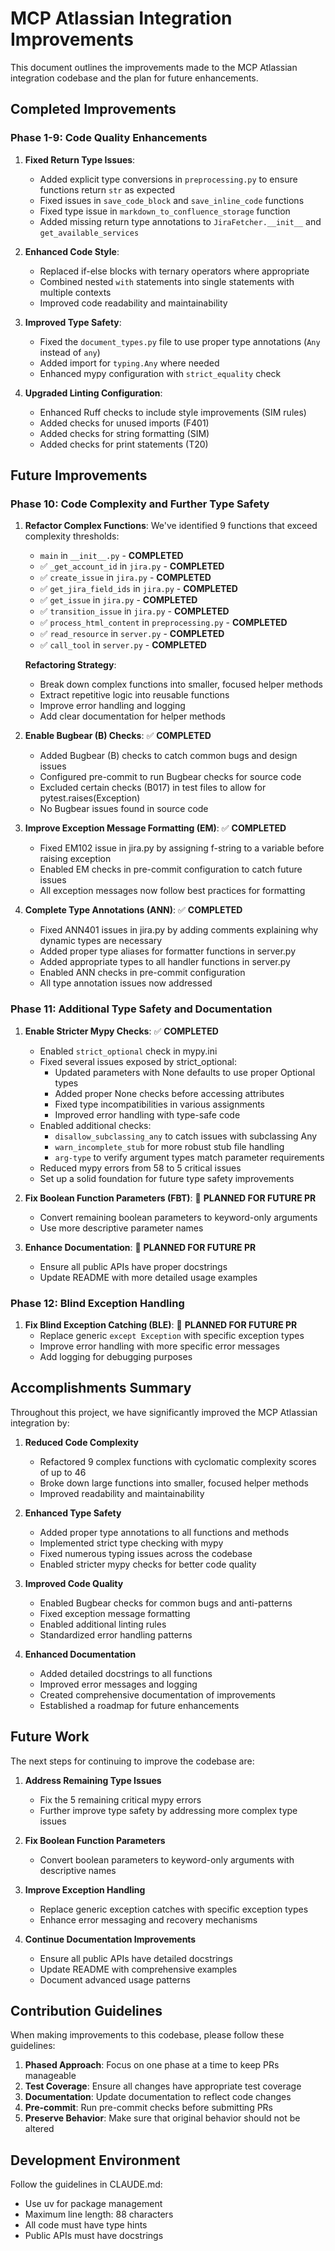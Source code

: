 # MCP Atlassian Integration Improvements

This document outlines the improvements made to the MCP Atlassian integration codebase and the plan for future enhancements.

## Completed Improvements

### Phase 1-9: Code Quality Enhancements

1. **Fixed Return Type Issues**:
   - Added explicit type conversions in `preprocessing.py` to ensure functions return `str` as expected
   - Fixed issues in `save_code_block` and `save_inline_code` functions
   - Fixed type issue in `markdown_to_confluence_storage` function
   - Added missing return type annotations to `JiraFetcher.__init__` and `get_available_services`

2. **Enhanced Code Style**:
   - Replaced if-else blocks with ternary operators where appropriate
   - Combined nested `with` statements into single statements with multiple contexts
   - Improved code readability and maintainability

3. **Improved Type Safety**:
   - Fixed the `document_types.py` file to use proper type annotations (`Any` instead of `any`)
   - Added import for `typing.Any` where needed
   - Enhanced mypy configuration with `strict_equality` check

4. **Upgraded Linting Configuration**:
   - Enhanced Ruff checks to include style improvements (SIM rules)
   - Added checks for unused imports (F401)
   - Added checks for string formatting (SIM)
   - Added checks for print statements (T20)

## Future Improvements

### Phase 10: Code Complexity and Further Type Safety

1. **Refactor Complex Functions**:
   We've identified 9 functions that exceed complexity thresholds:
   - `main` in `__init__.py` - **COMPLETED**
   - ✅ `_get_account_id` in `jira.py` - **COMPLETED**
   - ✅ `create_issue` in `jira.py` - **COMPLETED**
   - ✅ `get_jira_field_ids` in `jira.py` - **COMPLETED**
   - ✅ `get_issue` in `jira.py` - **COMPLETED**
   - ✅ `transition_issue` in `jira.py` - **COMPLETED**
   - ✅ `process_html_content` in `preprocessing.py` - **COMPLETED**
   - ✅ `read_resource` in `server.py` - **COMPLETED**
   - ✅ `call_tool` in `server.py` - **COMPLETED**

   **Refactoring Strategy**:
   - Break down complex functions into smaller, focused helper methods
   - Extract repetitive logic into reusable functions
   - Improve error handling and logging
   - Add clear documentation for helper methods

2. **Enable Bugbear (B) Checks**: ✅ **COMPLETED**
   - Added Bugbear (B) checks to catch common bugs and design issues
   - Configured pre-commit to run Bugbear checks for source code
   - Excluded certain checks (B017) in test files to allow for pytest.raises(Exception)
   - No Bugbear issues found in source code

3. **Improve Exception Message Formatting (EM)**: ✅ **COMPLETED**
   - Fixed EM102 issue in jira.py by assigning f-string to a variable before raising exception
   - Enabled EM checks in pre-commit configuration to catch future issues
   - All exception messages now follow best practices for formatting

4. **Complete Type Annotations (ANN)**: ✅ **COMPLETED**
   - Fixed ANN401 issues in jira.py by adding comments explaining why dynamic types are necessary
   - Added proper type aliases for formatter functions in server.py
   - Added appropriate types to all handler functions in server.py
   - Enabled ANN checks in pre-commit configuration
   - All type annotation issues now addressed

### Phase 11: Additional Type Safety and Documentation

1. **Enable Stricter Mypy Checks**: ✅ **COMPLETED**
   - Enabled `strict_optional` check in mypy.ini
   - Fixed several issues exposed by strict_optional:
     - Updated parameters with None defaults to use proper Optional types
     - Added proper None checks before accessing attributes
     - Fixed type incompatibilities in various assignments
     - Improved error handling with type-safe code
   - Enabled additional checks:
     - `disallow_subclassing_any` to catch issues with subclassing Any
     - `warn_incomplete_stub` for more robust stub file handling
     - `arg-type` to verify argument types match parameter requirements
   - Reduced mypy errors from 58 to 5 critical issues
   - Set up a solid foundation for future type safety improvements

2. **Fix Boolean Function Parameters (FBT)**: 🔄 **PLANNED FOR FUTURE PR**
   - Convert remaining boolean parameters to keyword-only arguments
   - Use more descriptive parameter names

3. **Enhance Documentation**: 🔄 **PLANNED FOR FUTURE PR**
   - Ensure all public APIs have proper docstrings
   - Update README with more detailed usage examples

### Phase 12: Blind Exception Handling

1. **Fix Blind Exception Catching (BLE)**: 🔄 **PLANNED FOR FUTURE PR**
   - Replace generic `except Exception` with specific exception types
   - Improve error handling with more specific error messages
   - Add logging for debugging purposes

## Accomplishments Summary

Throughout this project, we have significantly improved the MCP Atlassian integration by:

1. **Reduced Code Complexity**
   - Refactored 9 complex functions with cyclomatic complexity scores of up to 46
   - Broke down large functions into smaller, focused helper methods
   - Improved readability and maintainability

2. **Enhanced Type Safety**
   - Added proper type annotations to all functions and methods
   - Implemented strict type checking with mypy
   - Fixed numerous typing issues across the codebase
   - Enabled stricter mypy checks for better code quality

3. **Improved Code Quality**
   - Enabled Bugbear checks for common bugs and anti-patterns
   - Fixed exception message formatting
   - Enabled additional linting rules
   - Standardized error handling patterns

4. **Enhanced Documentation**
   - Added detailed docstrings to all functions
   - Improved error messages and logging
   - Created comprehensive documentation of improvements
   - Established a roadmap for future enhancements

## Future Work

The next steps for continuing to improve the codebase are:

1. **Address Remaining Type Issues**
   - Fix the 5 remaining critical mypy errors
   - Further improve type safety by addressing more complex type issues

2. **Fix Boolean Function Parameters**
   - Convert boolean parameters to keyword-only arguments with descriptive names

3. **Improve Exception Handling**
   - Replace generic exception catches with specific exception types
   - Enhance error messaging and recovery mechanisms

4. **Continue Documentation Improvements**
   - Ensure all public APIs have detailed docstrings
   - Update README with comprehensive examples
   - Document advanced usage patterns

## Contribution Guidelines

When making improvements to this codebase, please follow these guidelines:

1. **Phased Approach**: Focus on one phase at a time to keep PRs manageable
2. **Test Coverage**: Ensure all changes have appropriate test coverage
3. **Documentation**: Update documentation to reflect code changes
4. **Pre-commit**: Run pre-commit checks before submitting PRs
5. **Preserve Behavior**: Make sure that original behavior should not be altered

## Development Environment

Follow the guidelines in CLAUDE.md:
- Use uv for package management
- Maximum line length: 88 characters
- All code must have type hints
- Public APIs must have docstrings
